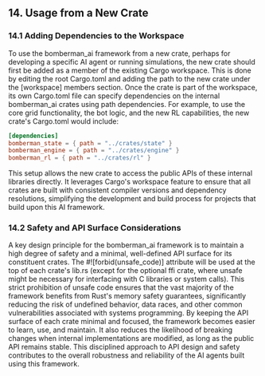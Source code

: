 ## 14. Usage from a New Crate

### 14.1 Adding Dependencies to the Workspace

To use the bomberman_ai framework from a new crate, perhaps for developing a specific AI agent or running simulations, the new crate should first be added as a member of the existing Cargo workspace. This is done by editing the root Cargo.toml and adding the path to the new crate under the [workspace] members section. Once the crate is part of the workspace, its own Cargo.toml file can specify dependencies on the internal bomberman_ai crates using path dependencies. For example, to use the core grid functionality, the bot logic, and the new RL capabilities, the new crate's Cargo.toml would include:

```toml
[dependencies]
bomberman_state = { path = "../crates/state" }
bomberman_engine = { path = "../crates/engine" }
bomberman_rl = { path = "../crates/rl" }
```

This setup allows the new crate to access the public APIs of these internal libraries directly. It leverages Cargo's workspace feature to ensure that all crates are built with consistent compiler versions and dependency resolutions, simplifying the development and build process for projects that build upon this AI framework.

### 14.2 Safety and API Surface Considerations

A key design principle for the bomberman_ai framework is to maintain a high degree of safety and a minimal, well-defined API surface for its constituent crates. The #![forbid(unsafe_code)] attribute will be used at the top of each crate's lib.rs (except for the optional ffi crate, where unsafe might be necessary for interfacing with C libraries or system calls). This strict prohibition of unsafe code ensures that the vast majority of the framework benefits from Rust's memory safety guarantees, significantly reducing the risk of undefined behavior, data races, and other common vulnerabilities associated with systems programming. By keeping the API surface of each crate minimal and focused, the framework becomes easier to learn, use, and maintain. It also reduces the likelihood of breaking changes when internal implementations are modified, as long as the public API remains stable. This disciplined approach to API design and safety contributes to the overall robustness and reliability of the AI agents built using this framework.

